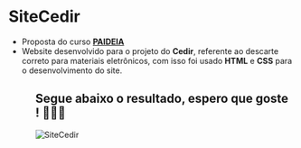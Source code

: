 # SiteCedir

  <ul>
<li>Proposta do curso <a href="http://www.lassu.usp.br/paideia"><strong>PAIDEIA</strong></a>
  
<li>Website desenvolvido para o projeto do <strong>Cedir</strong>, referente ao descarte correto para materiais eletrônicos, com isso foi usado <strong>HTML</strong> e <strong>CSS</strong> para o desenvolvimento do site.
<ul>
  
## Segue abaixo o resultado, espero que goste ! 💚💙🤍
![SiteCedir](https://user-images.githubusercontent.com/79665699/129144834-26d6ebe0-b1f0-4b26-90d5-e51ec8f37ea0.gif)
